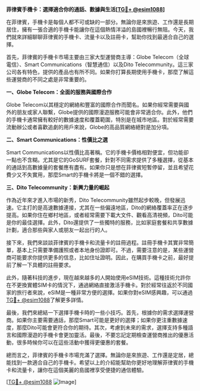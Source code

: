 **菲律賓手機卡：選擇適合你的通話、數據與生活[[TG💪+ @esim1088](https://t.me/s/esim1088)]**

在菲律賓，手機卡是每個人都不可或缺的一部分。無論你是來旅遊、工作還是長期居住，擁有一張合適的手機卡能讓你在這個熱情洋溢的島國裡暢行無阻。今天，我們就來詳細聊聊菲律賓的手機卡、流量卡以及註冊卡，幫助你找到最適合自己的選擇。

首先，菲律賓的手機卡市場主要由三家大型運營商主導：Globe Telecom（全球電信）、Smart Communications（智慧通信）以及Dito Telecommunity。這三家公司各有特色，提供的產品也有所不同。如果你打算長期使用手機卡，那麼了解這些運營商的不同之處是非常重要的。

**一、Globe Telecom：全面的服務與國際合作**

Globe Telecom以其穩定的網絡和豐富的國際合作而聞名。如果你經常需要與國外的朋友或家人聯繫，Globe提供的國際漫遊服務可能會非常適合你。此外，他們的手機卡通常擁有較好的數據速度和覆蓋範圍，特別是在城市地區。對於經常需要流動辦公或者喜歡追劇的用戶來說，Globe的高品質網絡絕對是加分項。

**二、Smart Communications：性價比之選**

Smart Communications以性價比高著稱。它的手機卡價格相對便宜，但功能卻一點也不含糊。尤其是它的GoSURF套餐，針對不同需求提供了多種選擇，從基本的通話到高數據量的套餐應有盡有。如果你只是想在菲律賓短暫停留，並且希望花費少又不失實用，那麼Smart的手機卡將是一個不錯的選擇。

**三、Dito Telecommunity：新興力量的崛起**

作為近年來才進入市場的新秀，Dito Telecommunity雖然起步較晚，但發展迅速。它主打的是高速數據連接，尤其在一些偏遠地區，Dito的網絡覆蓋率正在逐步提高。如果你住在鄉村地區，或者經常需要下載大文件、觀看高清視頻，Dito可能是你的最佳選擇。此外，Dito還提供了一些獨特的服務，比如家庭套餐和共享數據計劃，適合那些與家人或朋友一起出行的人。

接下來，我們來談談菲律賓的手機卡和流量卡的註冊過程。註冊手機卡其實非常簡單，基本上只需要準備護照或者本地身份證即可。不過，需要注意的是，某些運營商可能要求你提供更多的信息，比如住址證明。因此，在購買手機卡之前，最好提前了解一下具體的註冊要求。

此外，隨著科技的進步，現在越來越多的人開始使用eSIM技術。這種技術允許你在不更換實體SIM卡的情況下，通過網絡直接激活手機卡。對於經常往返於不同國家的旅行者來說，eSIM是一種非常方便的選擇。如果你對eSIM感興趣，可以通過[TG💪+ @esim1088](https://t.me/s/esim1088)了解更多詳情。

最後，我們來總結一下選擇手機卡時的一些小技巧。首先，根據你的需求選擇運營商。如果你主要需要通話，那麼Smart可能是更好的選擇；如果你更注重數據速度，那麼Dito可能會更符合你的期待。其次，考慮到未來的需求，選擇支持多種語言和國際漫遊的手機卡會更加靈活。最後，不要忘記定期檢查運營商推出的優惠活動，很多時候你可以在這些活動中獲得更優惠的套餐。

總而言之，菲律賓的手機卡市場充滿了選擇。無論你是來旅遊、工作還是定居，總能找到一款適合自己的手機卡。希望以上的介紹能幫助你更好地理解菲律賓的手機卡和流量卡，讓你在這個美麗的島國裡享受便捷的通信體驗。

[[TG💪+ @esim1088](https://t.me/s/esim1088) ![Image](https://i.postimg.cc/4NQfJmqS/Snipaste-2025-05-13-00-14-12.png)]